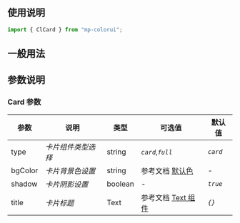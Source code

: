 ## 使用说明

```jsx
import { ClCard } from "mp-colorui";
```

## 一般用法

<CodeShow componentName='card' />

## 参数说明

### Card 参数

| 参数    | 说明               | 类型    | 可选值                           | 默认值   |
| ------- | ------------------ | ------- | -------------------------------- | -------- |
| type    | _卡片组件类型选择_ | string  | _`card`_,_`full`_                | _`card`_ |
| bgColor | _卡片背景色设置_   | string  | 参考文档 [默认色](/mp-colorui-doc/home/color)   | -        |
| shadow  | _卡片阴影设置_     | boolean | -                                | _`true`_ |
| title   | _卡片标题_         | Text    | 参考文档 [Text 组件](/mp-colorui-doc/base/text) | _`{}`_     |

<FloatPhone url="https://yinliangdream.github.io/mp-colorui-h5-demo/#/pages/components/card/index" />
